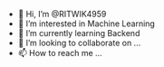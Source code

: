 - 👋 Hi, I’m @RITWIK4959 
- 👀 I’m interested in Machine Learning
- 🌱 I’m currently learning Backend
- 💞️ I’m looking to collaborate on ...
- 📫 How to reach me ...

<!---
RITWIK4959/RITWIK4959 is a ✨ special ✨ repository because its `README.md` (this file) appears on your GitHub profile.
You can click the Preview link to take a look at your changes.
--->

